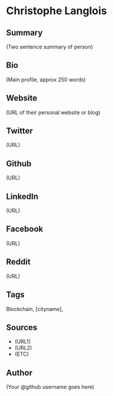 # Christophe Langlois

## Summary
(Two sentence summary of person)

## Bio
(Main profile, approx 250 words)

## Website
(URL of their personal website or blog)

## Twitter
(URL)

## Github
(URL)

## LinkedIn
(URL)

## Facebook
(URL)

## Reddit
(URL)

## Tags
Blockchain, [cityname], 

## Sources
- (URL1)
- (URL2)
- (ETC)

## Author
(Your @github username goes here)

